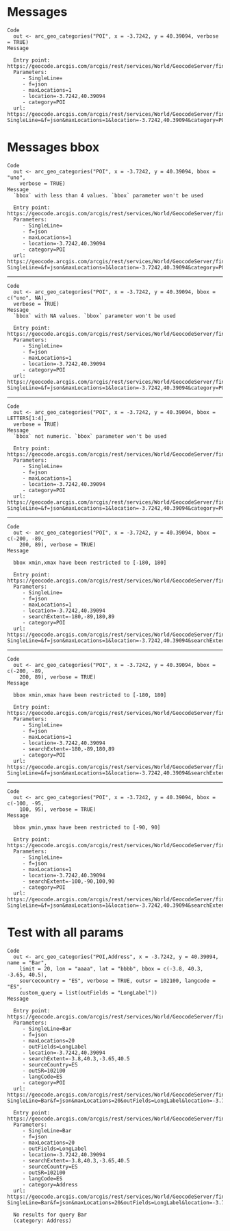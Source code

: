 # Messages

    Code
      out <- arc_geo_categories("POI", x = -3.7242, y = 40.39094, verbose = TRUE)
    Message
      
      Entry point: https://geocode.arcgis.com/arcgis/rest/services/World/GeocodeServer/findAddressCandidates?
      Parameters:
         - SingleLine=
         - f=json
         - maxLocations=1
         - location=-3.7242,40.39094
         - category=POI
      url: https://geocode.arcgis.com/arcgis/rest/services/World/GeocodeServer/findAddressCandidates?SingleLine=&f=json&maxLocations=1&location=-3.7242,40.39094&category=POI

# Messages bbox

    Code
      out <- arc_geo_categories("POI", x = -3.7242, y = 40.39094, bbox = "uno",
        verbose = TRUE)
    Message
      `bbox` with less than 4 values. `bbox` parameter won't be used
      
      Entry point: https://geocode.arcgis.com/arcgis/rest/services/World/GeocodeServer/findAddressCandidates?
      Parameters:
         - SingleLine=
         - f=json
         - maxLocations=1
         - location=-3.7242,40.39094
         - category=POI
      url: https://geocode.arcgis.com/arcgis/rest/services/World/GeocodeServer/findAddressCandidates?SingleLine=&f=json&maxLocations=1&location=-3.7242,40.39094&category=POI

---

    Code
      out <- arc_geo_categories("POI", x = -3.7242, y = 40.39094, bbox = c("uno", NA),
      verbose = TRUE)
    Message
      `bbox` with NA values. `bbox` parameter won't be used
      
      Entry point: https://geocode.arcgis.com/arcgis/rest/services/World/GeocodeServer/findAddressCandidates?
      Parameters:
         - SingleLine=
         - f=json
         - maxLocations=1
         - location=-3.7242,40.39094
         - category=POI
      url: https://geocode.arcgis.com/arcgis/rest/services/World/GeocodeServer/findAddressCandidates?SingleLine=&f=json&maxLocations=1&location=-3.7242,40.39094&category=POI

---

    Code
      out <- arc_geo_categories("POI", x = -3.7242, y = 40.39094, bbox = LETTERS[1:4],
      verbose = TRUE)
    Message
      `bbox` not numeric. `bbox` parameter won't be used
      
      Entry point: https://geocode.arcgis.com/arcgis/rest/services/World/GeocodeServer/findAddressCandidates?
      Parameters:
         - SingleLine=
         - f=json
         - maxLocations=1
         - location=-3.7242,40.39094
         - category=POI
      url: https://geocode.arcgis.com/arcgis/rest/services/World/GeocodeServer/findAddressCandidates?SingleLine=&f=json&maxLocations=1&location=-3.7242,40.39094&category=POI

---

    Code
      out <- arc_geo_categories("POI", x = -3.7242, y = 40.39094, bbox = c(-200, -89,
        200, 89), verbose = TRUE)
    Message
      
      bbox xmin,xmax have been restricted to [-180, 180]
      
      Entry point: https://geocode.arcgis.com/arcgis/rest/services/World/GeocodeServer/findAddressCandidates?
      Parameters:
         - SingleLine=
         - f=json
         - maxLocations=1
         - location=-3.7242,40.39094
         - searchExtent=-180,-89,180,89
         - category=POI
      url: https://geocode.arcgis.com/arcgis/rest/services/World/GeocodeServer/findAddressCandidates?SingleLine=&f=json&maxLocations=1&location=-3.7242,40.39094&searchExtent=-180,-89,180,89&category=POI

---

    Code
      out <- arc_geo_categories("POI", x = -3.7242, y = 40.39094, bbox = c(-200, -89,
        200, 89), verbose = TRUE)
    Message
      
      bbox xmin,xmax have been restricted to [-180, 180]
      
      Entry point: https://geocode.arcgis.com/arcgis/rest/services/World/GeocodeServer/findAddressCandidates?
      Parameters:
         - SingleLine=
         - f=json
         - maxLocations=1
         - location=-3.7242,40.39094
         - searchExtent=-180,-89,180,89
         - category=POI
      url: https://geocode.arcgis.com/arcgis/rest/services/World/GeocodeServer/findAddressCandidates?SingleLine=&f=json&maxLocations=1&location=-3.7242,40.39094&searchExtent=-180,-89,180,89&category=POI

---

    Code
      out <- arc_geo_categories("POI", x = -3.7242, y = 40.39094, bbox = c(-100, -95,
        100, 95), verbose = TRUE)
    Message
      
      bbox ymin,ymax have been restricted to [-90, 90]
      
      Entry point: https://geocode.arcgis.com/arcgis/rest/services/World/GeocodeServer/findAddressCandidates?
      Parameters:
         - SingleLine=
         - f=json
         - maxLocations=1
         - location=-3.7242,40.39094
         - searchExtent=-100,-90,100,90
         - category=POI
      url: https://geocode.arcgis.com/arcgis/rest/services/World/GeocodeServer/findAddressCandidates?SingleLine=&f=json&maxLocations=1&location=-3.7242,40.39094&searchExtent=-100,-90,100,90&category=POI

# Test with all params

    Code
      out <- arc_geo_categories("POI,Address", x = -3.7242, y = 40.39094, name = "Bar",
        limit = 20, lon = "aaaa", lat = "bbbb", bbox = c(-3.8, 40.3, -3.65, 40.5),
        sourcecountry = "ES", verbose = TRUE, outsr = 102100, langcode = "ES",
        custom_query = list(outFields = "LongLabel"))
    Message
      
      Entry point: https://geocode.arcgis.com/arcgis/rest/services/World/GeocodeServer/findAddressCandidates?
      Parameters:
         - SingleLine=Bar
         - f=json
         - maxLocations=20
         - outFields=LongLabel
         - location=-3.7242,40.39094
         - searchExtent=-3.8,40.3,-3.65,40.5
         - sourceCountry=ES
         - outSR=102100
         - langCode=ES
         - category=POI
      url: https://geocode.arcgis.com/arcgis/rest/services/World/GeocodeServer/findAddressCandidates?SingleLine=Bar&f=json&maxLocations=20&outFields=LongLabel&location=-3.7242,40.39094&searchExtent=-3.8,40.3,-3.65,40.5&sourceCountry=ES&outSR=102100&langCode=ES&category=POI
      
      Entry point: https://geocode.arcgis.com/arcgis/rest/services/World/GeocodeServer/findAddressCandidates?
      Parameters:
         - SingleLine=Bar
         - f=json
         - maxLocations=20
         - outFields=LongLabel
         - location=-3.7242,40.39094
         - searchExtent=-3.8,40.3,-3.65,40.5
         - sourceCountry=ES
         - outSR=102100
         - langCode=ES
         - category=Address
      url: https://geocode.arcgis.com/arcgis/rest/services/World/GeocodeServer/findAddressCandidates?SingleLine=Bar&f=json&maxLocations=20&outFields=LongLabel&location=-3.7242,40.39094&searchExtent=-3.8,40.3,-3.65,40.5&sourceCountry=ES&outSR=102100&langCode=ES&category=Address
      
      No results for query Bar
      (category: Address)

